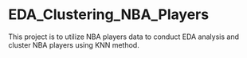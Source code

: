 # EDA_Clustering_NBA_Players
This project is to utilize NBA players data to conduct EDA analysis and cluster NBA players using KNN method.
